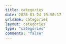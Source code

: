 ```yaml
---
title: categories
date: 2020-01-24 19:50:17
urlname: categories
layout: categories
type: "categories"
comments: "false"
---
```

